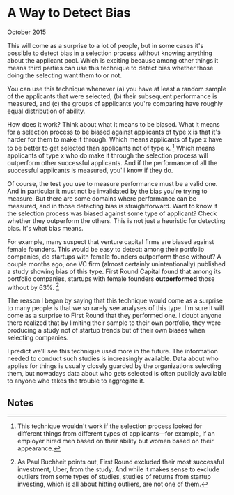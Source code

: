 # A Way to Detect Bias

October 2015

This will come as a surprise to a lot of people, but in some cases it's possible to detect bias in a selection process without knowing anything about the applicant pool. Which is exciting because among other things it means third parties can use this technique to detect bias whether those doing the selecting want them to or not.

You can use this technique whenever (a) you have at least a random sample of the applicants that were selected, (b) their subsequent performance is measured, and (c) the groups of applicants you're comparing have roughly equal distribution of ability.

How does it work? Think about what it means to be biased. What it means for a selection process to be biased against applicants of type x is that it's harder for them to make it through. Which means applicants of type x have to be better to get selected than applicants not of type x. [^1] Which means applicants of type x who do make it through the selection process will outperform other successful applicants. And if the performance of all the successful applicants is measured, you'll know if they do.

Of course, the test you use to measure performance must be a valid one. And in particular it must not be invalidated by the bias you're trying to measure. But there are some domains where performance can be measured, and in those detecting bias is straightforward. Want to know if the selection process was biased against some type of applicant? Check whether they outperform the others. This is not just a heuristic for detecting bias. It's what bias means.

For example, many suspect that venture capital firms are biased against female founders. This would be easy to detect: among their portfolio companies, do startups with female founders outperform those without? A couple months ago, one VC firm (almost certainly unintentionally) published a study showing bias of this type. First Round Capital found that among its portfolio companies, startups with female founders **outperformed** those without by 63%. [^2]

The reason I began by saying that this technique would come as a surprise to many people is that we so rarely see analyses of this type. I'm sure it will come as a surprise to First Round that they performed one. I doubt anyone there realized that by limiting their sample to their own portfolio, they were producing a study not of startup trends but of their own biases when selecting companies.

I predict we'll see this technique used more in the future. The information needed to conduct such studies is increasingly available. Data about who applies for things is usually closely guarded by the organizations selecting them, but nowadays data about who gets selected is often publicly available to anyone who takes the trouble to aggregate it.

## Notes

[^1]: This technique wouldn't work if the selection process looked for different things from different types of applicants—for example, if an employer hired men based on their ability but women based on their appearance.

[^2]: As Paul Buchheit points out, First Round excluded their most successful investment, Uber, from the study. And while it makes sense to exclude outliers from some types of studies, studies of returns from startup investing, which is all about hitting outliers, are not one of them.
